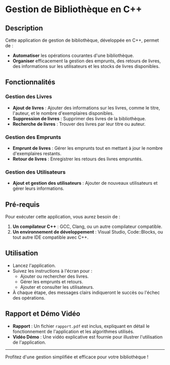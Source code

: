 # Gestion de Bibliothèque en C++

## Description
Cette application de gestion de bibliothèque, développée en C++, permet de :
- **Automatiser** les opérations courantes d'une bibliothèque.
- **Organiser** efficacement la gestion des emprunts, des retours de livres, des informations sur les utilisateurs et les stocks de livres disponibles.

## Fonctionnalités
### Gestion des Livres
- **Ajout de livres** : Ajouter des informations sur les livres, comme le titre, l'auteur, et le nombre d'exemplaires disponibles.
- **Suppression de livres** : Supprimer des livres de la bibliothèque.
- **Recherche de livres** : Trouver des livres par leur titre ou auteur.

### Gestion des Emprunts
- **Emprunt de livres** : Gérer les emprunts tout en mettant à jour le nombre d'exemplaires restants.
- **Retour de livres** : Enregistrer les retours des livres empruntés.

### Gestion des Utilisateurs
- **Ajout et gestion des utilisateurs** : Ajouter de nouveaux utilisateurs et gérer leurs informations.

## Pré-requis
Pour exécuter cette application, vous aurez besoin de :
1. **Un compilateur C++** : GCC, Clang, ou un autre compilateur compatible.
2. **Un environnement de développement** : Visual Studio, Code::Blocks, ou tout autre IDE compatible avec C++.

## Utilisation
- Lancez l'application.
- Suivez les instructions à l'écran pour :
  - Ajouter ou rechercher des livres.
  - Gérer les emprunts et retours.
  - Ajouter et consulter les utilisateurs.
- À chaque étape, des messages clairs indiqueront le succès ou l'échec des opérations.

## Rapport et Démo Vidéo
- **Rapport** : Un fichier `rapport.pdf` est inclus, expliquant en détail le fonctionnement de l'application et les algorithmes utilisés.
- **Vidéo Démo** : Une vidéo explicative est fournie pour illustrer l'utilisation de l'application.

---
Profitez d'une gestion simplifiée et efficace pour votre bibliothèque !
